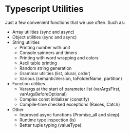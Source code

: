 # Typescript Utilities

Just a few convenient functions that we use often. Such as:

* Array utilities (sync and async)
* Object utilities (sync and async)
* String utilities
  - Printing number with unit
  - Console spinners and timers
  - Printing with word wrapping and colors
  - Ascii table printing
  - Random string generation
  - Grammar utilities (list, plural, order)
  - Various (semanticVersion, toFolderName, partition)
* Function utilities
  - Varargs at the start of parameter list (varArgsFirst, varArgsBeforeOptional)
  - Complex const initializer (constify)
  - Compile-time checked exceptions (Raises, Catch)
* Other
  - Improved async functions (Promise_all and sleep)
  - Runtime type inspection (is)
  - Better tuple typing (valueType)
